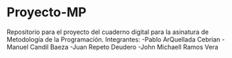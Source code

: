 # Proyecto-MP
Repositorio para el proyecto del cuaderno digital para la asinatura de Metodología de la Programación.
Integrantes:
-Pablo ArQuellada Cebrian
-Manuel Candil Baeza
-Juan Repeto Deudero
-John Michaell Ramos Vera
